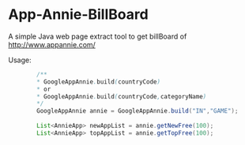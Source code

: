 # App-Annie-BillBoard

A simple Java web page extract tool to get billBoard of http://www.appannie.com/ 

Usage:
```java
		/**
		* GoogleAppAnnie.build(countryCode) 
		* or
		* GoogleAppAnnie.build(countryCode,categoryName)
		*/
		GoogleAppAnnie annie = GoogleAppAnnie.build("IN","GAME");
		
		List<AnnieApp> newAppList = annie.getNewFree(100);
		List<AnnieApp> topAppList = annie.getTopFree(100);
		
```

